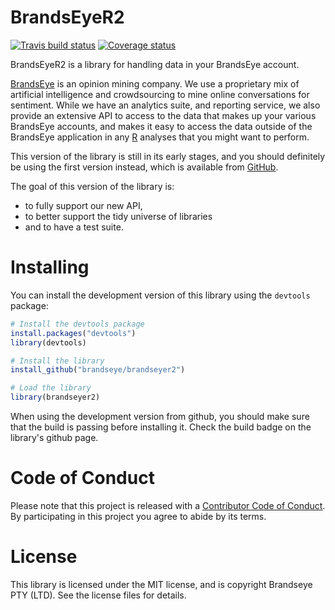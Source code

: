 
<!-- README.md is generated from README.Rmd. Please edit that file -->
BrandsEyeR2
===========

[![Travis build status](https://travis-ci.com/brandseye/brandseyer2.svg?branch=master)](https://travis-ci.com/brandseye/brandseyer2) [![Coverage status](https://codecov.io/gh/brandseye/brandseyer2/branch/master/graph/badge.svg)](https://codecov.io/github/brandseye/brandseyer2?branch=master)

BrandsEyeR2 is a library for handling data in your BrandsEye account.

[BrandsEye](http://www.brandseye.com) is an opinion mining company. We use a proprietary mix of artificial intelligence and crowdsourcing to mine online conversations for sentiment. While we have an analytics suite, and reporting service, we also provide an extensive API to access to the data that makes up your various BrandsEye accounts, and makes it easy to access the data outside of the BrandsEye application in any [R](http://www.r-project.org/) analyses that you might want to perform.

This version of the library is still in its early stages, and you should definitely be using the first version instead, which is available from [GitHub](https://github.com/brandseye/brandseyer "The original brandseyer library").

The goal of this version of the library is:

-   to fully support our new API,
-   to better support the tidy universe of libraries
-   and to have a test suite.

Installing
==========

You can install the development version of this library using the `devtools` package:

``` r
# Install the devtools package
install.packages("devtools")
library(devtools)

# Install the library
install_github("brandseye/brandseyer2")

# Load the library
library(brandseyer2)
```

When using the development version from github, you should make sure that the build is passing before installing it. Check the build badge on the library's github page.

Code of Conduct
===============

Please note that this project is released with a [Contributor Code of Conduct](CODE_OF_CONDUCT.md). By participating in this project you agree to abide by its terms.

License
=======

This library is licensed under the MIT license, and is copyright Brandseye PTY (LTD). See the license files for details.
